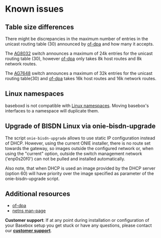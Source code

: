 # Known issues

## Table size differences

There might be discrepancies in the maximum number of entries in the unicast routing table (30) announced by [of-dpa][ofdpa] and how many it accepts. 

The [AG8032][ag8032] switch announces a maximum of 24k entries for the unicast routing table (30), however [of-dpa][ofdpa] only takes 8k host routes and 8k network routes.

The [AG7648][ag7648] switch announces a maximum of 32k entries for the unicast routing table(30) and [of-dpa][ofdpa] takes 16k host routes and 16k network routes.

## Linux namespaces

baseboxd is not compatible with [Linux namespaces][netns]. Moving basebox's interfaces to a namespace will duplicate them.

## Upgrade of BISDN Linux via onie-bisdn-upgrade

The script `onie-bisdn-upgrade` allows to use static IP configuration instead of DHCP. However, using the current ONIE installer, there is no route set towards the gateway, so images outside the configured network or, when using the "current" option, outside the switch management network ('enp0s20f0') can not be pulled and installed automatically.

Also note, that when DHCP is used an image provided by the DHCP server (option 60) will have priority over the image specified as parameter of the onie-bisdn-upgrade script.

## Additional resources
* [of-dpa][ofdpa]
* [netns man-page][netns]

**Customer support**: If at any point during installation or configuration of your Basebox setup you get stuck or have any questions, please contact our **[customer support](../customer_support.html#customer_support)**.

[ag8032]: https://agema.deltaww.com/UserFiles/files/AG8032%20Datasheet.pdf
[ag7648]: https://agema.deltaww.com/product-info.php?id=29
[ofdpa]: https://github.com/Broadcom-Switch/of-dpa

[netns]: http://man7.org/linux/man-pages/man8/ip-netns.8.html (netns man-page)

